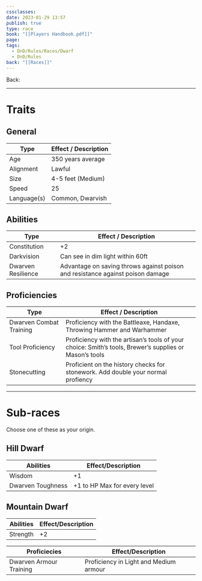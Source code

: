 ```yaml
---
cssclasses: 
date: 2023-01-29 13:57
publish: true
type: race
book: "[[Players Handbook.pdf]]"
page: 
tags:
  - DnD/Rules/Races/Dwarf
  - DnD/Rules
back: "[[Races]]"
---
```

Back: 

---
# Traits
## General
| Type      | Effect / Description |
| ------------ | ------------------ |
| Age          | 350 years average  |
| Alignment    | Lawful             |
| Size         | 4-5 feet (Medium)  |
| Speed        | 25                 |
| Language(s)    | Common, Dwarvish                   |
## Abilities
| Type          | Effect / Description                                                             |
| ------------------ | ------------------------------------------------------------------------------ |
| Constitution       | +2                                                                             |
| Darkvision         | Can see in dim light within 60ft                                               |
| Dwarven Resilience | Advantage on saving throws against poison and resistance against poison damage |
## Proficiencies
| Type           | Effect / Description                                                                                     |
| ----------------------- | ------------------------------------------------------------------------------------------------------ |
| Dwarven Combat Training | Proficiency with the Battleaxe, Handaxe, Throwing Hammer and Warhammer                                 |
| Tool Proficiency        | Proficiency with the artisan’s tools of your choice: Smith’s tools, Brewer’s supplies or Mason’s tools |
| Stonecutting            | Proficient on the history checks for stonework. Add double your normal profiency                       |

---
# Sub-races
Choose one of these as your origin.
## Hill Dwarf
| Abilities         | Effect/Description |
| ----------------- | ------------------ |
| Wisdom            | +1                 |
| Dwarven Toughness | +1 to HP Max for every level                   |

## Mountain Dwarf
| Abilities | Effect/Description |
| --------- | ------------------ |
| Strength  | +2                 |

| Proficiecies            | Effect/Description                     |
| ----------------------- | -------------------------------------- |
| Dwarven Armour Training | Proficiency in Light and Medium armour |

